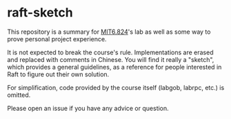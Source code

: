 # raft-sketch
This repository is a summary for [MIT6.824](https://pdos.csail.mit.edu/6.824/index.html)'s lab as well as some way to prove personal project experience. 

It is not expected to break the course's rule. Implementations are erased and replaced with comments in Chinese. You will find it really a "sketch", which provides a general guidelines, as a reference for people interested in Raft to figure out their own solution.

For simplification, code provided by the course itself (labgob, labrpc, etc.) is omitted.

Please open an issue if you have any advice or question.  
